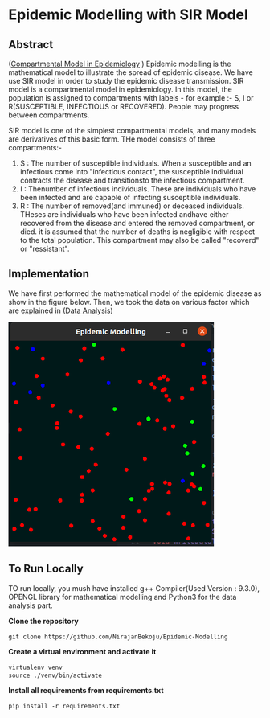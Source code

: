 # Epidemic Modelling with SIR Model

## Abstract
([Compartmental Model in Epidemiology](https://en.wikipedia.org/wiki/Compartmental_models_in_epidemiology#The_SIR_model)
)
Epidemic modelling is the mathematical model to illustrate the spread of epidemic disease. We have use SIR model in order to study the epidemic disease transmission. SIR model is a compartmental model in epidemiology. In this model, the population is assigned to compartments with labels - for example :- S, I or R(SUSCEPTIBLE, INFECTIOUS or RECOVERED). People may progress between compartments. 

SIR model is one of the simplest compartmental models, and many models are derivatives of this basic form. THe model consists of three compartments:-
1. S : The number of susceptible individuals. When a susceptible and an infectious come into "infectious contact", the susceptible individual contracts the disease and transitionsto the infectious compartment.
2. I : Thenumber of infectious individuals. These are individuals who have been infected and are capable of infecting susceptible individuals.
3. R : The number of removed(and immuned) or deceased individuals. THeses are individuals who have been infected andhave either recovered from the disease and entered the removed compartment, or died. it is assumed that the number of deaths is negligible with respect to the total population. This compartment may also be called "recoverd" or "ressistant".


## Implementation
We have first performed the mathematical model of the epidemic disease as show in the figure below.
Then, we took the data on various factor which are explained in ([Data Analysis](https://github.com/NirajanBekoju/Epidemic-Modelling/blob/master/Data%20Analysis.ipynb))

![Epidemic Modelling](https://github.com/NirajanBekoju/Epidemic-Modelling/blob/master/epidemic_modelling.png?raw=true)

## To Run Locally
TO run locally, you mush have installed g++ Compiler(Used Version : 9.3.0), OPENGL library for mathematical modelling and Python3 for the data analysis part.


**Clone the repository**
```
git clone https://github.com/NirajanBekoju/Epidemic-Modelling
```

**Create a virtual environment and activate it**
```
virtualenv venv
source ./venv/bin/activate
```

**Install all requirements from requirements.txt**
```
pip install -r requirements.txt
```

